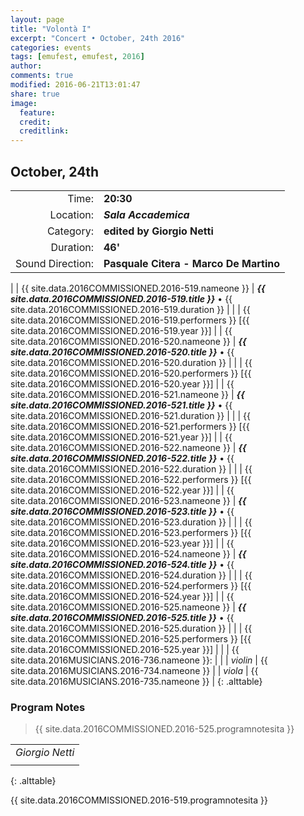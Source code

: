 ```yaml
---
layout: page
title: "Volontà I"
excerpt: "Concert • October, 24th 2016"
categories: events
tags: [emufest, emufest, 2016]
author:
comments: true
modified: 2016-06-21T13:01:47
share: true
image:
  feature:
  credit:
  creditlink:
---
```


## October, 24th

|  |  |
|------------:|:------------|
| Time: | **20:30** |
| Location: | ***Sala Accademica*** |
| Category: | **edited by Giorgio Netti** |
| Duration: | **46'** |
| Sound Direction: | **Pasquale Citera - Marco De Martino** |
|
| {{ site.data.2016COMMISSIONED.2016-519.nameone }} | ***{{ site.data.2016COMMISSIONED.2016-519.title }}*** • {{ site.data.2016COMMISSIONED.2016-519.duration }} |
|  | {{ site.data.2016COMMISSIONED.2016-519.performers }} [{{ site.data.2016COMMISSIONED.2016-519.year }}] |
| {{ site.data.2016COMMISSIONED.2016-520.nameone }} | ***{{ site.data.2016COMMISSIONED.2016-520.title }}*** • {{ site.data.2016COMMISSIONED.2016-520.duration }} |
|  | {{ site.data.2016COMMISSIONED.2016-520.performers }} [{{ site.data.2016COMMISSIONED.2016-520.year }}] |
| {{ site.data.2016COMMISSIONED.2016-521.nameone }} | ***{{ site.data.2016COMMISSIONED.2016-521.title }}*** • {{ site.data.2016COMMISSIONED.2016-521.duration }} |
|  | {{ site.data.2016COMMISSIONED.2016-521.performers }} [{{ site.data.2016COMMISSIONED.2016-521.year }}] |
| {{ site.data.2016COMMISSIONED.2016-522.nameone }} | ***{{ site.data.2016COMMISSIONED.2016-522.title }}*** • {{ site.data.2016COMMISSIONED.2016-522.duration }} |
|  | {{ site.data.2016COMMISSIONED.2016-522.performers }} [{{ site.data.2016COMMISSIONED.2016-522.year }}] |
| {{ site.data.2016COMMISSIONED.2016-523.nameone }} | ***{{ site.data.2016COMMISSIONED.2016-523.title }}*** • {{ site.data.2016COMMISSIONED.2016-523.duration }} |
|  | {{ site.data.2016COMMISSIONED.2016-523.performers }} [{{ site.data.2016COMMISSIONED.2016-523.year }}] |
| {{ site.data.2016COMMISSIONED.2016-524.nameone }} | ***{{ site.data.2016COMMISSIONED.2016-524.title }}*** • {{ site.data.2016COMMISSIONED.2016-524.duration }} |
|  | {{ site.data.2016COMMISSIONED.2016-524.performers }} [{{ site.data.2016COMMISSIONED.2016-524.year }}] |
| {{ site.data.2016COMMISSIONED.2016-525.nameone }} | ***{{ site.data.2016COMMISSIONED.2016-525.title }}*** • {{ site.data.2016COMMISSIONED.2016-525.duration }} |
|  | {{ site.data.2016COMMISSIONED.2016-525.performers }} [{{ site.data.2016COMMISSIONED.2016-525.year }}] |
|
| {{ site.data.2016MUSICIANS.2016-736.nameone }}: | |
|  *violin* | {{ site.data.2016MUSICIANS.2016-734.nameone }} |
|  *viola* | {{ site.data.2016MUSICIANS.2016-735.nameone }} |
{: .alttable}

### Program Notes

> {{ site.data.2016COMMISSIONED.2016-525.programnotesita }}

|  |
|------------:|
| *Giorgio Netti* |
|  |
{: .alttable}

{{ site.data.2016COMMISSIONED.2016-519.programnotesita }}

